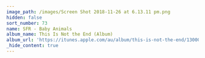 ```yaml
---
image_path: /images/Screen Shot 2018-11-26 at 6.13.11 pm.png
hidden: false
sort_number: 73
name: SFR - Baby Animals
album_name: This Is Not the End (Album)
album_url: 'https://itunes.apple.com/au/album/this-is-not-the-end/1300010613'
_hide_content: true
---
```


